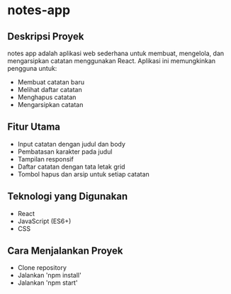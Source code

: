 # notes-app
## Deskripsi Proyek
notes app adalah aplikasi web sederhana untuk membuat, mengelola, dan mengarsipkan catatan menggunakan React. Aplikasi ini memungkinkan pengguna untuk:
- Membuat catatan baru
- Melihat daftar catatan
- Menghapus catatan
- Mengarsipkan catatan

## Fitur Utama
- Input catatan dengan judul dan body
- Pembatasan karakter pada judul
- Tampilan responsif
- Daftar catatan dengan tata letak grid
- Tombol hapus dan arsip untuk setiap catatan

## Teknologi yang Digunakan
- React
- JavaScript (ES6+)
- CSS

## Cara Menjalankan Proyek
- Clone repository
- Jalankan 'npm install'
- Jalankan 'npm start'
